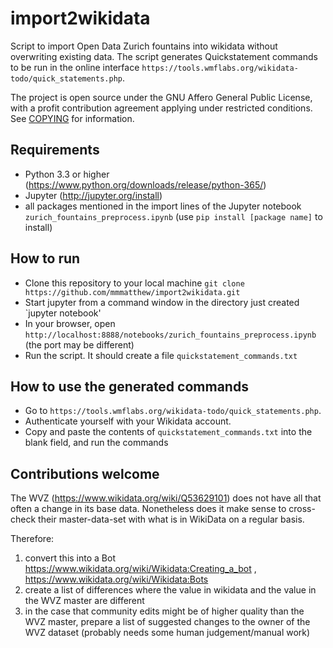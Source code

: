 # import2wikidata
Script to import Open Data Zurich fountains into wikidata without overwriting existing data. The script generates Quickstatement commands to be run in the online interface `https://tools.wmflabs.org/wikidata-todo/quick_statements.php`.

The project is open source under the GNU Affero General Public License, with a profit contribution agreement applying under restricted conditions. See [COPYING](/COPYING) for information.

## Requirements
- Python 3.3 or higher (https://www.python.org/downloads/release/python-365/)
- Jupyter (http://jupyter.org/install)
- all packages mentioned in the import lines of the Jupyter notebook `zurich_fountains_preprocess.ipynb` (use `pip install [package name]` to install)

## How to run
- Clone this repository to your local machine `git clone https://github.com/mmmatthew/import2wikidata.git`
- Start jupyter from a command window in the directory just created `jupyter notebook'
- In your browser, open `http://localhost:8888/notebooks/zurich_fountains_preprocess.ipynb` (the port may be different)
- Run the script. It should create a file `quickstatement_commands.txt`

## How to use the generated commands
- Go to `https://tools.wmflabs.org/wikidata-todo/quick_statements.php`.
- Authenticate yourself with your Wikidata account.
- Copy and paste the contents of `quickstatement_commands.txt` into the blank field, and run the commands

## Contributions welcome
The WVZ (https://www.wikidata.org/wiki/Q53629101) does not have all that often a change in its base data. Nonetheless does it make sense to cross-check their master-data-set with what is in WikiData on a regular basis.

Therefore: 
1) convert this into a Bot https://www.wikidata.org/wiki/Wikidata:Creating_a_bot , https://www.wikidata.org/wiki/Wikidata:Bots 
2) create a list of differences where the value in wikidata and the value in the WVZ master are different
3) in the case that community edits might be of higher quality than the WVZ master, prepare a list of suggested changes to the owner of the WVZ dataset (probably needs some human judgement/manual work)
